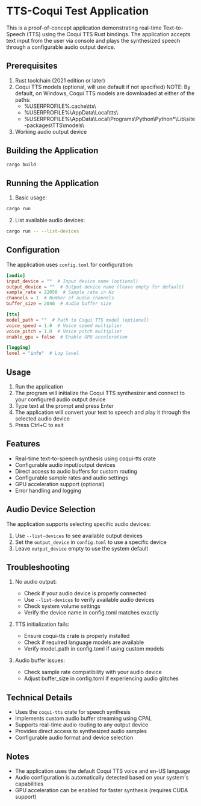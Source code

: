 
# TTS-Coqui Test Application

This is a proof-of-concept application demonstrating real-time Text-to-Speech (TTS) using the Coqui TTS Rust bindings. The application accepts text input from the user via console and plays the synthesized speech through a configurable audio output device.

## Prerequisites

1. Rust toolchain (2021 edition or later)
2. Coqui TTS models (optional, will use default if not specified)
   NOTE: By default, on Windows, Coqui TTS models are downloaded at either of the paths:
   - %USERPROFILE%\.cache\tts\
   - %USERPROFILE%\AppData\Local\tts\
   - %USERPROFILE%\AppData\Local\Programs\Python\Python*\Lib\site-packages\TTS\models\
3. Working audio output device

## Building the Application

```bash
cargo build
```

## Running the Application

1. Basic usage:
```bash
cargo run
```

2. List available audio devices:
```bash
cargo run -- --list-devices
```

## Configuration

The application uses `config.toml` for configuration:

```toml
[audio]
input_device = ""  # Input device name (optional)
output_device = ""  # Output device name (leave empty for default)
sample_rate = 22050  # Sample rate in Hz
channels = 1  # Number of audio channels
buffer_size = 2048  # Audio buffer size

[tts]
model_path = ""  # Path to Coqui TTS model (optional)
voice_speed = 1.0  # Voice speed multiplier
voice_pitch = 1.0  # Voice pitch multiplier
enable_gpu = false  # Enable GPU acceleration

[logging]
level = "info"  # Log level
```

## Usage

1. Run the application
2. The program will initialize the Coqui TTS synthesizer and connect to your configured audio output device
3. Type text at the prompt and press Enter
4. The application will convert your text to speech and play it through the selected audio device
5. Press Ctrl+C to exit

## Features

- Real-time text-to-speech synthesis using coqui-tts crate
- Configurable audio input/output devices
- Direct access to audio buffers for custom routing
- Configurable sample rates and audio settings
- GPU acceleration support (optional)
- Error handling and logging

## Audio Device Selection

The application supports selecting specific audio devices:

1. Use `--list-devices` to see available output devices
2. Set the `output_device` in `config.toml` to use a specific device
3. Leave `output_device` empty to use the system default

## Troubleshooting

1. No audio output:
   - Check if your audio device is properly connected
   - Use `--list-devices` to verify available audio devices
   - Check system volume settings
   - Verify the device name in config.toml matches exactly

2. TTS initialization fails:
   - Ensure coqui-tts crate is properly installed
   - Check if required language models are available
   - Verify model_path in config.toml if using custom models

3. Audio buffer issues:
   - Check sample rate compatibility with your audio device
   - Adjust buffer_size in config.toml if experiencing audio glitches

## Technical Details

- Uses the `coqui-tts` crate for speech synthesis
- Implements custom audio buffer streaming using CPAL
- Supports real-time audio routing to any output device
- Provides direct access to synthesized audio samples
- Configurable audio format and device selection

## Notes

- The application uses the default Coqui TTS voice and en-US language
- Audio configuration is automatically detected based on your system's capabilities
- GPU acceleration can be enabled for faster synthesis (requires CUDA support) 